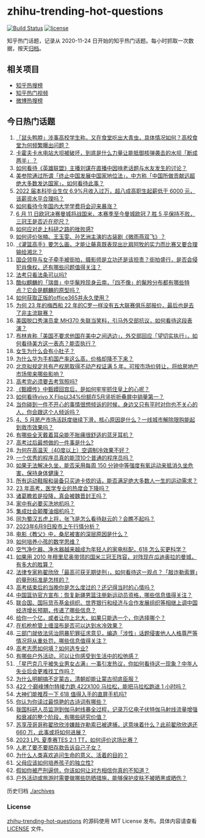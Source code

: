 # zhihu-trending-hot-questions

[![Build Status](https://github.com/justjavac/zhihu-trending-hot-questions/workflows/ci/badge.svg?branch=master)](https://github.com/justjavac/zhihu-trending-hot-questions/actions)
[![license](https://img.shields.io/github/license/justjavac/zhihu-trending-hot-questions)](https://github.com/justjavac/zhihu-trending-hot-questions/blob/master/LICENSE)

知乎热门话题，记录从 2020-11-24
日开始的知乎热门话题。每小时抓取一次数据，按天[归档](./archives)。

## 相关项目

- [知乎热搜榜](https://github.com/justjavac/zhihu-trending-top-search)
- [知乎热门视频](https://github.com/justjavac/zhihu-trending-hot-video)
- [微博热搜榜](https://github.com/justjavac/weibo-trending-hot-search)

## 今日热门话题

<!-- BEGIN -->
<!-- 最后更新时间 Sat Jun 10 2023 03:12:27 GMT+0800 (China Standard Time) -->

1. [「鼠头鸭脖」涉事高校学生称，又在食堂吃出大青虫，具体情况如何？高校食堂为何频繁曝出问题？](https://www.zhihu.com/question/605552961)
1. [卡霍夫卡水电站大坝被破坏，到底是什么力量让能抵御核弹袭击的水坝「断成两半」？](https://www.zhihu.com/question/605615861)
1. [如何看待《英雄联盟》主播刘谋在直播中因啃老话题与水友发生的讨论？](https://www.zhihu.com/question/605625422)
1. [美参院通过所谓「终止中国发展中国家地位法」，中方称「中国所做贡献远超绝大多数发达国家」，如何看待此事？](https://www.zhihu.com/question/605664006)
1. [2022 届本科毕业生仅 6.9%月收入过万，超八成高职生起薪低于 6000 元，该薪资水平合理吗？](https://www.zhihu.com/question/605658808)
1. [如何看待今年国内大学学费将会迎来暴涨？](https://www.zhihu.com/question/604821666)
1. [6 月 11 日欧冠决赛曼城将战国米，本赛季至今曼城欧冠 7 胜 5 平保持不败，三冠王是否近在咫尺？](https://www.zhihu.com/question/605740115)
1. [如何应对走上科研之路的挫败感?](https://www.zhihu.com/question/404990904)
1. [如何评价张楠、王玉雯、孙艺洲主演的古装剧《微雨燕双飞》？](https://www.zhihu.com/question/604860409)
1. [《灌篮高手》要怎么画，才能让藤真既表现出比肩阿牧的实力而比赛又要合理输给湘北？](https://www.zhihu.com/question/604932757)
1. [国企领导与女子牵手被街拍，摄影师是立功还是该担责？街拍盛行，是否会侵犯肖像权，还有哪些问题值得关注？](https://www.zhihu.com/question/605478314)
1. [法考只看法条可以吗?](https://www.zhihu.com/question/396284350)
1. [酷似麒麟的「瑞兽」中华鬣羚现身云南，「四不像」的鬣羚分布都有哪些特点？它会是麒麟的原型吗？](https://www.zhihu.com/question/605708175)
1. [如何获取正版的office365并永久使用？](https://www.zhihu.com/question/494557967)
1. [为何 23 年的梅西和 22 年的C罗一样没有五大联赛俱乐部报价，最后也是去了非主流联赛？](https://www.zhihu.com/question/605447222)
1. [美国脱口秀演员拿 MH370 失联当笑料，引马外交部抗议，如何看待这段表演？](https://www.zhihu.com/question/605493833)
1. [布林肯称「美国不要求他国在美中之间选边」，外交部回应「望切实执行」，如何看待美方这一表态？能否执行？](https://www.zhihu.com/question/605668520)
1. [女生为什么会有小肚子？](https://www.zhihu.com/question/315106829)
1. [为什么华为手机国产率这么高，价格却降不下来？](https://www.zhihu.com/question/604699463)
1. [北京拟规定共有产权房取得不动产权证满 5 年，可按市场价转让，将给房地产市场带来哪些影响？](https://www.zhihu.com/question/605670192)
1. [高考完必须要去考驾照吗?](https://www.zhihu.com/question/605592685)
1. [《甄嬛传》中甄嬛回宫后，是如何牢牢抓住皇上的心呢？](https://www.zhihu.com/question/396849052)
1. [如何看待vivo X Flip以34%份额在5月竖折折叠屏中销量第一？](https://www.zhihu.com/question/605109447)
1. [当你碰到一件不开心的事情很想倾诉的时候，身边又只有平时对你也不关心的人，你会跟这个人倾诉吗？](https://www.zhihu.com/question/600666477)
1. [4、5 月房产市场活跃度继续下滑，核心原因是什么？一线城市解除限购能起到救市效果吗？](https://www.zhihu.com/question/605670642)
1. [有哪些全天戴着耳朵能不胀痛很舒适的蓝牙耳机？](https://www.zhihu.com/question/596894468)
1. [高考过后最想做的一件事是什么?](https://www.zhihu.com/question/604419639)
1. [为何在高温天（40度以上）空调制冷效果不好？](https://www.zhihu.com/question/404757863)
1. [一个优秀的程序员真的能顶10个普通的程序员吗？](https://www.zhihu.com/question/32240311)
1. [如果无法解决久坐，能否采用每周 150 分钟中等强度有氧运动来抵消久坐危害，保持身体健康？](https://www.zhihu.com/question/603999527)
1. [所有运动鞋服和装备只买迪卡侬的话，能否满足绝大多数人一生的运动需求？](https://www.zhihu.com/question/603156085)
1. [23 年高考，医学专业的热度会下降吗？](https://www.zhihu.com/question/581169904)
1. [诸葛瞻若是投降，真会被魏晋封王吗？](https://www.zhihu.com/question/601007965)
1. [家中有必要买洗地机吗？](https://www.zhihu.com/question/431049065)
1. [集成灶会颠覆油烟机吗？](https://www.zhihu.com/question/417888594)
1. [同为蜀汉五虎上将，张飞是怎么看待赵云的？会瞧不起吗？](https://www.zhihu.com/question/604805680)
1. [2023年6月9日股市上午行情分析？](https://www.zhihu.com/question/605625538)
1. [电影《教父》中，桑尼被害的深层原因是什么？](https://www.zhihu.com/question/600381053)
1. [如何培养小孩的数学思维？](https://www.zhihu.com/question/604715735)
1. [空气净化器、净水器越来越成为年轻人的家电标配，618 怎么买更科学？](https://www.zhihu.com/question/605249266)
1. [如果用 2010 年穆里尼奥带领的国米三冠王阵容，对阵现在瓜迪奥拉的曼城，有多大的胜算？](https://www.zhihu.com/question/605327607)
1. [法律专家称翟欣欣「最高可获无期徒刑」，如何看待这一观点？「敲诈勒索罪」的量刑标准是怎样的？](https://www.zhihu.com/question/605717059)
1. [高考结束后的当晚你是怎么度过的？还记得当时的心情吗？](https://www.zhihu.com/question/605039825)
1. [中国篮协官方宣布：恢复新疆男篮注册新运动员资格，哪些信息值得关注？](https://www.zhihu.com/question/605633457)
1. [联合国、国际货币基金组织、世界银行和经济与合作发展组织等相继上调中国经济增长预期，传递了哪些信息？](https://www.zhihu.com/question/605621879)
1. [给你一个亿，或者让你上北大，如果只能选一个，你选择哪个？](https://www.zhihu.com/question/604400719)
1. [在机枪枪管上缠湿布是否可以达到水冷效果？](https://www.zhihu.com/question/605380401)
1. [三部门就依法惩治网暴犯罪征求意见，编造「涉性」话题侵害他人人格尊严等情况将从重处罚，哪些信息值得关注？](https://www.zhihu.com/question/605655675)
1. [高考志愿如何填？如何选专业?](https://www.zhihu.com/question/605308932)
1. [有哪些户外活动，可以让你感受到生活中的松弛感？](https://www.zhihu.com/question/605274599)
1. [「星巴克几乎被失业男女占满」一事引发热议，你如何看待这一现象？中年人失业后会更难找工作吗？](https://www.zhihu.com/question/605233684)
1. [为什么明朝搞不定蒙古，清朝却能让蒙古彻底臣服？](https://www.zhihu.com/question/605206664)
1. [422 个巅峰博尔特接力跑 422X100 马拉松，能把马拉松跑进 1 小时吗？](https://www.zhihu.com/question/604848279)
1. [大神们能推荐一下 618 值得入手的直屏手机吗?](https://www.zhihu.com/question/603121004)
1. [你认为你读过最惊艳的古诗词有哪些？](https://www.zhihu.com/question/605616364)
1. [我国科研人员监测到伽马射线暴全过程，记录万亿电子伏特伽马射线流量增强和衰减的整个阶段，有哪些研究价值？](https://www.zhihu.com/question/605620230)
1. [苏享茂哥哥称翟欣欣涉嫌敲诈勒索已被逮捕，这意味着什么？此前翟欣欣退还 660 万，此事或将如何进展？](https://www.zhihu.com/question/605647767)
1. [2023 LPL 夏季赛TES 2:1 TT，如何评价这场比赛？](https://www.zhihu.com/question/605681553)
1. [人老了要不要把存款告诉自己子女？](https://www.zhihu.com/question/483077955)
1. [为什么人类喜欢追问生命的意义、活着的目的？](https://www.zhihu.com/question/599599842)
1. [父母应该如何培养孩子的独立性?](https://www.zhihu.com/question/604672375)
1. [假如你被严刑逼供，你该如何让对方相信你真的不知道？](https://www.zhihu.com/question/603929512)
1. [户外活动或旅游时需要做哪些防晒措施，能够保护皮肤不被晒黑或晒伤？](https://www.zhihu.com/question/590755121)

<!-- END -->

历史归档 [./archives](./archives)

### License

[zhihu-trending-hot-questions](https://github.com/justjavac/zhihu-trending-hot-questions)
的源码使用 MIT License 发布。具体内容请查看 [LICENSE](./LICENSE) 文件。

